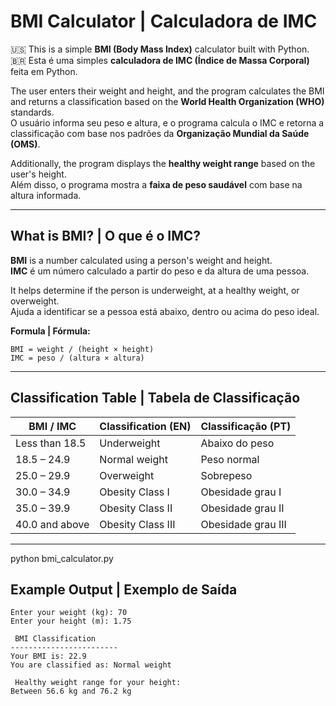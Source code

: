 # BMI Calculator | Calculadora de IMC

🇺🇸 This is a simple **BMI (Body Mass Index)** calculator built with Python.  
🇧🇷 Esta é uma simples **calculadora de IMC (Índice de Massa Corporal)** feita em Python.

The user enters their weight and height, and the program calculates the BMI and returns a classification based on the **World Health Organization (WHO)** standards.  
O usuário informa seu peso e altura, e o programa calcula o IMC e retorna a classificação com base nos padrões da **Organização Mundial da Saúde (OMS)**.

Additionally, the program displays the **healthy weight range** based on the user's height.  
Além disso, o programa mostra a **faixa de peso saudável** com base na altura informada.

---

##  What is BMI? | O que é o IMC?

**BMI** is a number calculated using a person's weight and height.  
**IMC** é um número calculado a partir do peso e da altura de uma pessoa.

It helps determine if the person is underweight, at a healthy weight, or overweight.  
Ajuda a identificar se a pessoa está abaixo, dentro ou acima do peso ideal.

**Formula | Fórmula:**
```
BMI = weight / (height × height)
IMC = peso / (altura × altura)
```

---

##  Classification Table | Tabela de Classificação

| BMI / IMC         | Classification (EN)     | Classificação (PT)     |
|-------------------|--------------------------|--------------------------|
| Less than 18.5    | Underweight              | Abaixo do peso          |
| 18.5 – 24.9       | Normal weight            | Peso normal             |
| 25.0 – 29.9       | Overweight               | Sobrepeso               |
| 30.0 – 34.9       | Obesity Class I          | Obesidade grau I        |
| 35.0 – 39.9       | Obesity Class II         | Obesidade grau II       |
| 40.0 and above    | Obesity Class III        | Obesidade grau III      |

---

python bmi_calculator.py

##  Example Output | Exemplo de Saída

```
Enter your weight (kg): 70
Enter your height (m): 1.75

 BMI Classification
------------------------
Your BMI is: 22.9
You are classified as: Normal weight

 Healthy weight range for your height:
Between 56.6 kg and 76.2 kg
```
